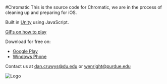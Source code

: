 #Chromatic
This is the source code for Chromatic, we are in the process of cleaning up and preparing for iOS.

Built in <a href="http://unity3d.com/">Unity</a> using JavaScript.

<a href="http://imgur.com/gallery/X4JFR">GIFs on how to play</a>

Download for free on:
* <a href="https://play.google.com/store/apps/details?id=com.WD40.Chromatic">Google Play</a>
* <a href="http://www.windowsphone.com/en-us/store/app/chromatic/54ccd15d-0672-4a37-8bcc-1f19f09b5bcc">Windows Phone</a>


Contact us at dan.cruwys@du.edu or wenright@purdue.edu


![Logo](https://github.com/wenright/Chromatic/blob/master/Assets/Art/Logos/Chromatic-logo.png)
